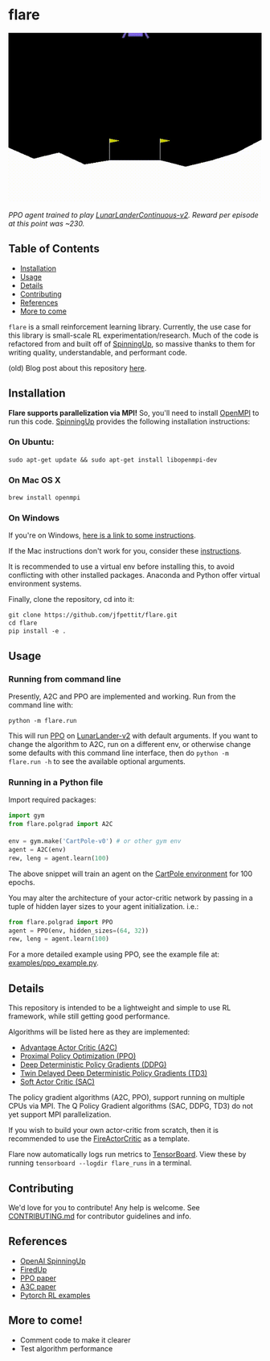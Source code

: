 # flare

![**PPO agent on LunarLanderContinuous-v2**](/src/lunarlandercontinuous.gif)

*PPO agent trained to play [LunarLanderContinuous-v2](https://gym.openai.com/envs/LunarLanderContinuous-v2/). Reward per episode at this point was ~230.*


## Table of Contents
- [Installation](#installation)
- [Usage](#usage)
- [Details](#details)
- [Contributing](./CONTRIBUTING.md)
- [References](#references)
- [More to come](#more-to-come)

```flare``` is a small reinforcement learning library. Currently, the use case for this library is small-scale RL experimentation/research. Much of the code is refactored from and built off of [SpinningUp](https://spinningup.openai.com/en/latest/), so massive thanks to them for writing quality, understandable, and performant code.

(old) Blog post about this repository [here](https://jfpettit.svbtle.com/rlpack).

## Installation

**Flare supports parallelization via MPI!** So, you'll need to install [OpenMPI](https://www.open-mpi.org/) to run this code. [SpinningUp](https://spinningup.openai.com/en/latest/user/installation.html#installing-openmpi) provides the following installation instructions:

### On Ubuntu:

```
sudo apt-get update && sudo apt-get install libopenmpi-dev
```

### On Mac OS X 

```
brew install openmpi
```

### On Windows

If you're on Windows, [here is a link to some instructions](https://nyu-cds.github.io/python-mpi/setup/).

If the Mac instructions don't work for you, consider these [instructions](http://www.science.smith.edu/dftwiki/index.php/Install_MPI_on_a_MacBook).  

It is recommended to use a virtual env before installing this, to avoid conflicting with other installed packages. Anaconda and Python offer virtual environment systems.

Finally, clone the repository, cd into it: 

```
git clone https://github.com/jfpettit/flare.git
cd flare
pip install -e .
```

## Usage

### Running from command line

Presently, A2C and PPO are implemented and working. Run from the command line with:
```
python -m flare.run
```

This will run [PPO](https://arxiv.org/abs/1707.06347) on [LunarLander-v2](https://gym.openai.com/envs/LunarLander-v2/) with default arguments. If you want to change the algorithm to A2C, run on a different env, or otherwise change some defaults with this command line interface, then do ```python -m flare.run -h``` to see the available optional arguments.

### Running in a Python file

Import required packages:

```python
import gym
from flare.polgrad import A2C

env = gym.make('CartPole-v0') # or other gym env
agent = A2C(env)
rew, leng = agent.learn(100)
```

The above snippet will train an agent on the [CartPole environment](http://gym.openai.com/envs/CartPole-v1/) for 100 epochs. 

You may alter the architecture of your actor-critic network by passing in a tuple of hidden layer sizes to your agent initialization. i.e.:

```python
from flare.polgrad import PPO
agent = PPO(env, hidden_sizes=(64, 32))
rew, leng = agent.learn(100)
```

For a more detailed example using PPO, see the example file at: [examples/ppo_example.py](https://github.com/jfpettit/flare/blob/master/examples/ppo_example.py).


## Details

This repository is intended to be a lightweight and simple to use RL framework, while still getting good performance.

Algorithms will be listed here as they are implemented: 

- [Advantage Actor Critic (A2C)](https://arxiv.org/abs/1602.01783)
- [Proximal Policy Optimization (PPO)](https://arxiv.org/abs/1707.06347)
- [Deep Deterministic Policy Gradients (DDPG)](https://arxiv.org/abs/1509.02971)
- [Twin Delayed Deep Deterministic Policy Gradients (TD3)](https://arxiv.org/abs/1802.09477)
- [Soft Actor Critic (SAC)](https://arxiv.org/abs/1801.01290)

The policy gradient algorithms (A2C, PPO), support running on multiple CPUs via MPI. The Q Policy Gradient algorithms (SAC, DDPG, TD3) do not yet support MPI parallelization.


If you wish to build your own actor-critic from scratch, then it is recommended to use the [FireActorCritic](https://github.com/jfpettit/flare/blob/master/flare/neural_nets.py#L72) as a template.

Flare now automatically logs run metrics to [TensorBoard](https://www.tensorflow.org/tensorboard). View these by running ```tensorboard --logdir flare_runs``` in a terminal.

## Contributing

We'd love for you to contribute! Any help is welcome. See [CONTRIBUTING.md](./CONTRIBUTING.md) for contributor guidelines and info.

## References
- [OpenAI SpinningUp](https://spinningup.openai.com/en/latest/)
- [FiredUp](https://github.com/kashif/firedup)
- [PPO paper](https://arxiv.org/abs/1707.06347)
- [A3C paper](https://arxiv.org/abs/1602.01783)
- [Pytorch RL examples](https://github.com/pytorch/examples/tree/master/reinforcement_learning)

## More to come!
- Comment code to make it clearer
- Test algorithm performance
